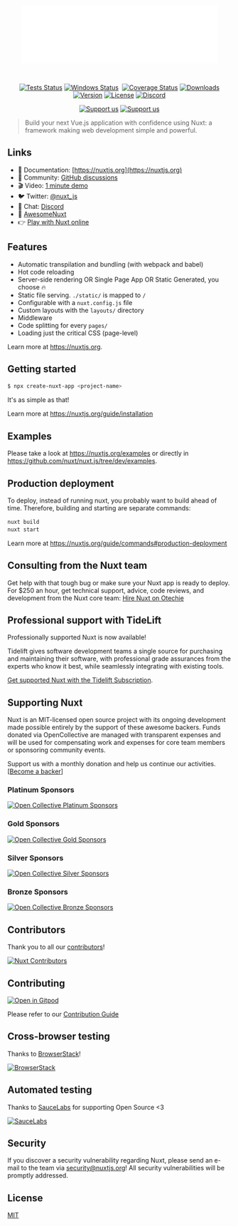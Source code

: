 <p align="center"><img align="center" src="./.github/logo.svg"/></p><br/>
<p align="center">
  <a href="https://github.com/nuxt/nuxt.js/actions?query=branch%3Adev+event%3Apush"><img src="https://github.com/nuxt/nuxt.js/workflows/test/badge.svg?branch=dev&event=push" alt="Tests Status"></a>
  <a href="https://github.com/nuxt/nuxt.js/actions?query=branch%3Adev+event%3Apush"><img src="https://github.com/nuxt/nuxt.js/workflows/windows/badge.svg?branch=dev&event=push" alt="Windows Status"></a>
  <a href="https://codecov.io/gh/nuxt/nuxt.js"><img src="https://badgen.net/codecov/c/github/nuxt/nuxt.js/master" alt="Coverage Status"></a>
  <a href="https://www.npmjs.com/package/nuxt"><img src="https://badgen.net/npm/dm/nuxt" alt="Downloads"></a>
  <a href="https://www.npmjs.com/package/nuxt"><img src="https://badgen.net/npm/v/nuxt" alt="Version"></a>
  <a href="https://www.npmjs.com/package/nuxt"><img src="https://badgen.net/npm/license/nuxt" alt="License"></a>
  <a href="https://discord.nuxtjs.org/"><img src="https://badgen.net/badge/Discord/join-us/7289DA" alt="Discord"></a>
 </p>
 <p align="center">
  <a href="https://github.com/sponsors/nuxt"><img src="https://img.shields.io/badge/Support%20us-GitHub%20Sponsors-DB61A2.svg" alt="Support us"></a>
  <a href="https://oc.nuxtjs.org/"><img src="https://img.shields.io/badge/Support%20us-Open%20Collective-41B883.svg" alt="Support us"></a>
</p>

> Build your next Vue.js application with confidence using Nuxt: a framework making web development simple and powerful.

## Links

- 📘 Documentation: [https://nuxtjs.org](https://nuxtjs.org)
- 👥 Community: [GitHub discussions](https://github.com/nuxt/nuxt.js/discussions)
- 🎬 Video: [1 minute demo](https://www.youtube.com/watch?v=kmf-p-pTi40)
- 🐦 Twitter: [@nuxt_js](https://twitter.nuxtjs.org/)
- 💬 Chat: [Discord](https://discord.nuxtjs.org/)
- 🌟 [AwesomeNuxt](https://awesome.nuxtjs.org/)
- 👉 [Play with Nuxt online](https://template.nuxtjs.org)

## Features

- Automatic transpilation and bundling (with webpack and babel)
- Hot code reloading
- Server-side rendering OR Single Page App OR Static Generated, you choose :fire:
- Static file serving. `./static/` is mapped to `/`
- Configurable with a `nuxt.config.js` file
- Custom layouts with the `layouts/` directory
- Middleware
- Code splitting for every `pages/`
- Loading just the critical CSS (page-level)

Learn more at <https://nuxtjs.org>.

## Getting started

```sh
$ npx create-nuxt-app <project-name>
```

It's as simple as that!

Learn more at https://nuxtjs.org/guide/installation

## Examples

Please take a look at <https://nuxtjs.org/examples> or directly in <https://github.com/nuxt/nuxt.js/tree/dev/examples>.

## Production deployment

To deploy, instead of running nuxt, you probably want to build ahead of time. Therefore, building and starting are separate commands:

```bash
nuxt build
nuxt start
```

Learn more at https://nuxtjs.org/guide/commands#production-deployment

## Consulting from the Nuxt team

Get help with that tough bug or make sure your Nuxt app is ready to deploy. For $250 an hour, get technical support, advice, code reviews, and development from the Nuxt core team: [Hire Nuxt on Otechie](https://otechie.com/nuxt?ref=readme)

## Professional support with TideLift

Professionally supported Nuxt is now available!

Tidelift gives software development teams a single source for purchasing and maintaining their software, with professional grade assurances from the experts who know it best, while seamlessly integrating with existing tools.

[Get supported Nuxt with the Tidelift Subscription](https://tidelift.com/subscription/pkg/npm-nuxt?utm_source=npm-nuxt&utm_medium=readme).

## Supporting Nuxt

Nuxt is an MIT-licensed open source project with its ongoing development made possible entirely by the support of these awesome backers.
Funds donated via OpenCollective are managed with transparent expenses and will be used for compensating work and expenses for core team members or sponsoring community events.

Support us with a monthly donation and help us continue our activities. [[Become a backer](https://opencollective.com/nuxtjs#contribute)]

### Platinum Sponsors

[![Open Collective Platinum Sponsors][platinum-sponsors-src]][platinum-sponsors-href]

### Gold Sponsors

[![Open Collective Gold Sponsors][gold-sponsors-src]][gold-sponsors-href]

### Silver Sponsors

[![Open Collective Silver Sponsors][silver-sponsors-src]][silver-sponsors-href]

### Bronze Sponsors

[![Open Collective Bronze Sponsors][bronze-sponsors-src]][bronze-sponsors-href]

## Contributors

Thank you to all our [contributors](https://github.com/nuxt/nuxt.js/graphs/contributors)!

[![Nuxt Contributors][contributors-src]][contributors-href]

## Contributing

[![Open in Gitpod](https://gitpod.io/button/open-in-gitpod.svg)](https://gitpod.io/#https://github.com/nuxt/nuxt.js)

Please refer to our [Contribution Guide](https://nuxtjs.org/guide/contribution-guide#codefund_ad)

## Cross-browser testing

Thanks to [BrowserStack](http://browserstack.com)!

<a href="http://browserstack.com"><img height="70" src="https://nuxtjs.org/browserstack.svg" alt="BrowserStack"></a>

## Automated testing

Thanks to [SauceLabs](https://saucelabs.com) for supporting Open Source <3

<a href="https://saucelabs.com"><img height="70" src="https://nuxtjs.org/saucelabs.svg" alt="SauceLabs"></a>

## Security

If you discover a security vulnerability regarding Nuxt, please send an e-mail to the team via security@nuxtjs.org! All security vulnerabilities will be promptly addressed.

## License

[MIT](https://github.com/nuxt/nuxt.js/blob/dev/LICENSE)

<!-- Open Collective Tiers -->
[platinum-sponsors-src]: https://opencollective.com/nuxtjs/tiers/platinum-sponsors.svg?avatarHeight=96&width=890
[platinum-sponsors-href]: https://opencollective.com/nuxtjs#contributors
[gold-sponsors-src]: https://opencollective.com/nuxtjs/tiers/gold-sponsors.svg?avatarHeight=80&width=890
[gold-sponsors-href]: https://opencollective.com/nuxtjs#contributors
[silver-sponsors-src]: https://opencollective.com/nuxtjs/tiers/silver-sponsors.svg?avatarHeight=64&width=890
[silver-sponsors-href]: https://opencollective.com/nuxtjs#contributors
[bronze-sponsors-src]: https://opencollective.com/nuxtjs/tiers/bronze-sponsors.svg?avatarHeight=48&width=890
[bronze-sponsors-href]: https://opencollective.com/nuxtjs#contributors
[nuxters-src]: https://opencollective.com/nuxtjs/tiers/nuxters.svg?width=890&button=false
[nuxters-href]: https://opencollective.com/nuxtjs#contributors
[contributors-src]: https://opencollective.com/nuxtjs/contributors.svg?width=890&button=false
[contributors-href]: https://github.com/nuxt/nuxt.js/graphs/contributors
